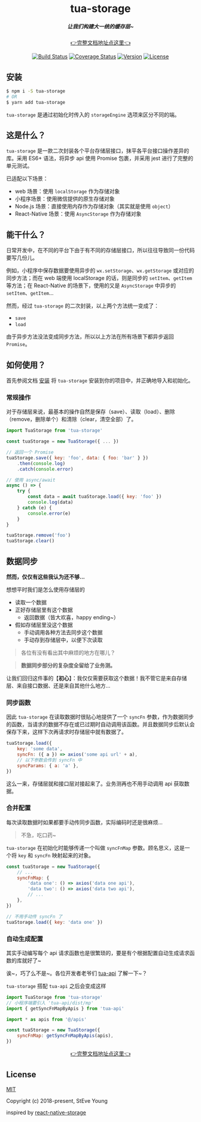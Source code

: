 <h1 align="center">tua-storage</h1>

<h5 align="center">
    让我们构建大一统的缓存层~
</h5>

<p align="center">
    <a href="https://tuateam.github.io/tua-storage/">👉完整文档地址点这里👈</a>
</p>

<p align="center">
    <a href="https://circleci.com/gh/tuateam/tua-storage/tree/master"><img src="https://img.shields.io/circleci/project/github/tuateam/tua-storage/master.svg" alt="Build Status"></a>
    <a href="https://codecov.io/github/tuateam/tua-storage?branch=master"><img src="https://img.shields.io/codecov/c/github/tuateam/tua-storage/master.svg" alt="Coverage Status"></a>
    <a href="https://www.npmjs.com/package/tua-storage"><img src="https://img.shields.io/npm/v/tua-storage.svg" alt="Version"></a>
    <a href="https://www.npmjs.com/package/tua-storage"><img src="https://img.shields.io/npm/l/tua-storage.svg" alt="License"></a>
</p>

## 安装

```bash
$ npm i -S tua-storage
# OR
$ yarn add tua-storage
```

`tua-storage` 是通过初始化时传入的 `storageEngine` 选项来区分不同的端。

## 这是什么？
`tua-storage` 是一款二次封装各个平台存储层接口，抹平各平台接口操作差异的库。采用 ES6+ 语法，将异步 api 使用 Promise 包裹，并采用 jest 进行了完整的单元测试。

已适配以下场景：

* web 场景：使用 `localStorage` 作为存储对象
* 小程序场景：使用微信提供的原生存储对象
* Node.js 场景：直接使用内存作为存储对象（其实就是使用 `object`）
* React-Native 场景：使用 `AsyncStorage` 作为存储对象

## 能干什么？
日常开发中，在不同的平台下由于有不同的存储层接口，所以往往导致同一份代码要写几份儿。

例如，小程序中保存数据要使用异步的 `wx.setStorage`、`wx.getStorage` 或对应的同步方法；而在 web 端使用 localStorage 的话，则是同步的 `setItem`、`getItem` 等方法；在 React-Native 的场景下，使用的又是 `AsyncStorage` 中异步的 `setItem`、`getItem`...

然而，经过 `tua-storage` 的二次封装，以上两个方法统一变成了：

* `save`
* `load`

由于异步方法没法变成同步方法，所以以上方法在所有场景下都异步返回 `Promise`。

## 如何使用？
首先参阅文档 [安装](https://tuateam.github.io/tua-storage/quick-start/installation.html) 将 `tua-storage` 安装到你的项目中，并正确地导入和初始化。

### 常规操作
对于存储层来说，最基本的操作自然是保存（save）、读取（load）、删除（remove，删除单个）和清除（clear，清空全部）了。

```js
import TuaStorage from 'tua-storage'

const tuaStorage = new TuaStorage({ ... })

// 返回一个 Promise
tuaStorage.save({ key: 'foo', data: { foo: 'bar' } })
    .then(console.log)
    .catch(console.error)

// 使用 async/await
async () => {
    try {
        const data = await tuaStorage.load({ key: 'foo' })
        console.log(data)
    } catch (e) {
        console.error(e)
    }
}

tuaStorage.remove('foo')
tuaStorage.clear()
```

## 数据同步
**然而，仅仅有这些我认为还不够...**

想想平时我们是怎么使用存储层的

* 读取一个数据
* 正好存储层里有这个数据
    * 返回数据（皆大欢喜，happy ending~）
* 假如存储层里没这个数据
    * 手动调用各种方法去同步这个数据
    * 手动存到存储层中，以便下次读取

> 各位有没有看出其中麻烦的地方在哪儿？

> **数据同步部分的复杂度全留给了业务测。**

让我们回归这件事的【**初心**】：我仅仅需要获取这个数据！我不管它是来自存储层、来自接口数据、还是来自其他什么地方...

### 同步函数
因此 `tua-storage` 在读取数据时很贴心地提供了一个 `syncFn` 参数，作为数据同步的函数，当请求的数据不存在或已过期时自动调用该函数。并且数据同步后默认会保存下来，这样下次再请求时存储层中就有数据了。

```js
tuaStorage.load({
    key: 'some data',
    syncFn: ({ a }) => axios('some api url' + a),
    // 以下参数会传到 syncFn 中
    syncParams: { a: 'a' },
})
```

这么一来，存储层就和接口层对接起来了。业务测再也不用手动调用 api 获取数据。

### 合并配置
每次读取数据时如果都要手动传同步函数，实际编码时还是很麻烦...

> 不急，吃口药~

`tua-storage` 在初始化时能够传递一个叫做 `syncFnMap` 参数。顾名思义，这是一个将 `key` 和 `syncFn` 映射起来的对象。

```js
const tuaStorage = new TuaStorage({
    // ...
    syncFnMap: {
        'data one': () => axios('data one api'),
        'data two': () => axios('data two api'),
        // ...
    },
})

// 不用手动传 syncFn 了
tuaStorage.load({ key: 'data one' })
```

### 自动生成配置
其实手动编写每个 api 请求函数也是很繁琐的，要是有个根据配置自动生成请求函数的库就好了~

诶~，巧了么不是~。各位开发者老爷们 [tua-api](https://tuateam.github.io/tua-api/) 了解一下~？

`tua-storage` 搭配 `tua-api` 之后会变成这样

```js
import TuaStorage from 'tua-storage'
// 小程序端要引入 'tua-api/dist/mp'
import { getSyncFnMapByApis } from 'tua-api'

import * as apis from '@/apis'

const tuaStorage = new TuaStorage({
    syncFnMap: getSyncFnMapByApis(apis),
})
```

<p align="center">
    <a href="https://tuateam.github.io/tua-storage/">👉完整文档地址点这里👈</a>
</p>

## License

[MIT](http://opensource.org/licenses/MIT)

Copyright (c) 2018-present, StEve Young

inspired by [react-native-storage](https://github.com/sunnylqm/react-native-storage)
